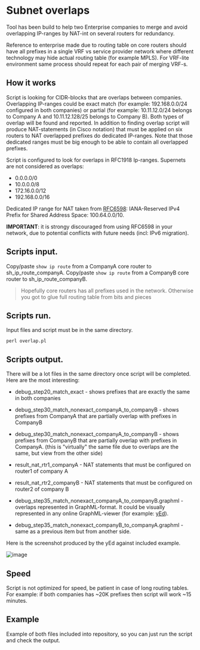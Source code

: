 # Subnet overlaps

Tool has been build to help two Enterprise companies to merge and avoid overlapping IP-ranges by NAT-int on several routers for redundancy. 

Reference to enterprise made due to routing table on core routers should have all prefixes in a single VRF vs service provider network where different technology may hide actual routing table (for example MPLS). For VRF-lite environment same process should repeat for each pair of merging VRF-s.

## How it works

Script is looking for CIDR-blocks that are overlaps between companies. Overlapping IP-ranges could be exact match (for example: 192.168.0.0/24 configured in both companies) or partial (for example: 10.11.12.0/24 belongs to Company A and 10.11.12.128/25 belongs to Company B). Both types of overlap will be found and reported. In addition to finding overlap script will produce NAT-statements (in Cisco notation) that must be applied on six routers to NAT overlapped prefixes do dedicated IP-ranges. Note that those dedicated ranges must be big enough to be able to contain all overlapped prefixes. 

Script is configured to look for overlaps in RFC1918 Ip-ranges. Supernets are not considered as overlaps:
- 0.0.0.0/0
- 10.0.0.0/8
- 172.16.0.0/12
- 192.168.0.0/16

Dedicated IP range for NAT taken from [RFC6598](https://tools.ietf.org/html/rfc6598): IANA-Reserved IPv4 Prefix for Shared Address Space: 100.64.0.0/10. 

**IMPORTANT**: it is strongy discouraged from using RFC6598 in your network, due to potential conflicts with future needs (incl: IPv6 migration).

## Scripts input.
Copy/paste `show ip route` from a CompanyA core router to sh_ip_route_companyA. 
Copy/paste `show ip route` from a CompanyB core router to sh_ip_route_companyB. 

> Hopefully core routers has all prefixes used in the network. Otherwise you got to glue full routing table from bits and pieces

## Scripts run.

Input files and script must be in the same directory.

`perl overlap.pl`

## Scripts output.

There will be a lot files in the same directory once script will be completed. Here are the most interesting:
- debug_step20_match_exact - shows prefixes that are exactly the same in both companies
- debug_step30_match_nonexact_companyA_to_companyB - shows prefixes from CompanyA that are partially overlap with prefixes in CompanyB
- debug_step30_match_nonexact_companyA_to_companyB - shows prefixes from CompanyB that are partially overlap with prefixes in CompanyA. (this is "virtually" the same file due to overlaps are the same, but view from the other side)
- result_nat_rtr1_companyA - NAT statements that must be configured on router1 of company A
- result_nat_rtr2_companyB - NAT statements that must be configured on router2 of company B

- debug_step35_match_nonexact_companyA_to_companyB.graphml - overlaps represented in GraphML-format. It could be visually represented in any online GraphML-viewer (for example: [yEd](https://www.yworks.com/yed-live/)).
- debug_step35_match_nonexact_companyB_to_companyA.graphml - same as a previous item but from another side.

Here is the screenshot produced by the yEd against included example.

![image](https://user-images.githubusercontent.com/26530162/113604660-939cbd80-9613-11eb-9631-a88d515898e0.png)

## Speed

Script is not optimized for speed, be patient in case of long routing tables. For example: if both companies has ~20K prefixes then script will work ~15 minutes.


## Example

Example of both files included into repository, so you can just run the script and check the output.



